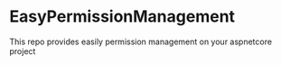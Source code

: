 # EasyPermissionManagement
This repo provides easily permission management on your aspnetcore project
